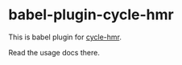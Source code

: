 # babel-plugin-cycle-hmr

This is babel plugin for [cycle-hmr](https://github.com/whitecolor/cycle-hmr).

Read the usage docs there.